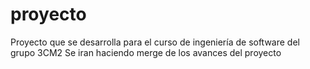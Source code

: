 # proyecto
Proyecto que se desarrolla para el curso de ingeniería de software del grupo 3CM2
Se iran haciendo merge de los avances del proyecto
